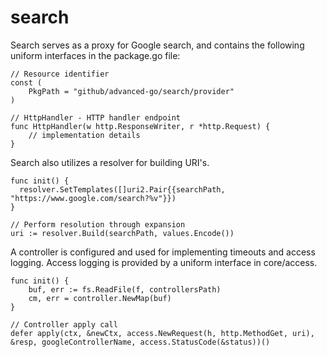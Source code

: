 # search

Search serves as a proxy for Google search, and contains the following uniform interfaces in the package.go file:
~~~
// Resource identifier
const (
    PkgPath = "github/advanced-go/search/provider"
)

// HttpHandler - HTTP handler endpoint
func HttpHandler(w http.ResponseWriter, r *http.Request) {
    // implementation details	
}
~~~

Search also utilizes a resolver for building URI's.

~~~
func init() {
  resolver.SetTemplates([]uri2.Pair{{searchPath, "https://www.google.com/search?%v"}})
}

// Perform resolution through expansion
uri := resolver.Build(searchPath, values.Encode())

~~~

A controller is configured and used for implementing timeouts and access logging. Access logging is provided by a uniform interface in core/access.
~~~
func init() {
	buf, err := fs.ReadFile(f, controllersPath)
	cm, err = controller.NewMap(buf)
}

// Controller apply call 
defer apply(ctx, &newCtx, access.NewRequest(h, http.MethodGet, uri), &resp, googleControllerName, access.StatusCode(&status))()
~~~


